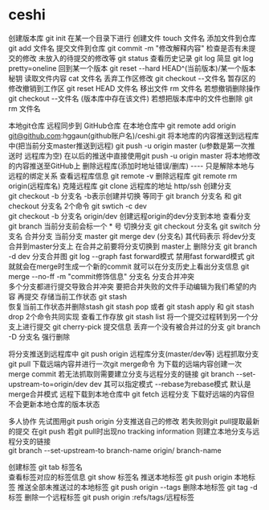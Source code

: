 # ceshi
创建版本库    git init 在某一个目录下进行
创建文件      touch 文件名
添加文件到仓库   git add 文件名
提交文件到仓库   git commit -m "修改解释内容"
检查是否有未提交的修改  未放入的待提交的修改等    git status
查看历史记录     git log   简显  git log pretty=oneline
回到某一个版本    git reset --hard HEAD^(当前版本)/某一个版本秘钥
读取文件内容     cat 文件名
丢弃工作区修改    git checkout --文件名
暂存区的修改撤销到工作区     git reset HEAD 文件名
移出文件          rm 文件名    若想撤销删除操作  git checkout --文件名   (版本库中存在该文件)  若想把版本库中的文件也删除   git rm 文件名

本地git仓库 远程同步到 GitHub仓库      在本地仓库中 git remote add origin git@github.com:hggaun(github账户名)/ceshi.git
将本地库的内容推送到远程库中(把当前分支master推送到远程)           git push -u origin master     (u参数是第一次推送时 远程库为空)  在以后的推送中直接使用git push -u origin master 将本地修改的内容推送至GitHub上
删除远程库(添加时地址错误/删库) ---- 只是解除本地与远程的绑定关系
    查看远程库信息         git remote -v
    删除远程库            git remote rm origin(远程库名)
克隆远程库
    git clone  远程库的地址  http/ssh
创建分支  
    git checkout -b 分支名      -b表示创建并切换  等同于 git branch 分支名 和 git checkout 分支名  2个命令             git swtich -c dev  
    git checkout -b 分支名 origin/dev    创建远程origin的dev分支到本地
查看分支    
    git branch   当前分支前会标一个 * 号
切换分支
    git checkout 分支名                     git switch 分支名 
合并分支
    当前分支  master
    git merge  dev (分支名)   其代码表示 将dev分支合并到master分支上   在合并之前要将分支切换到 master上
删除分支
    git branch -d dev
分支合并图
    git log --graph
fast forward模式
    禁用fast forward模式 git就就会在merge时生成一个新的commit 就可以在分支历史上看出分支信息
    git merge  --no-ff  -m "commit修饰信息" 分支名
分支合并冲突  
    多个分支都进行提交导致合并冲突   要把合并失败的文件手动编辑为我们希望的内容 再提交
存储当前工作状态
    git stash    
恢复当前工作状态并删除stash
    git stash pop     或者 git stash apply 和 git stash drop 2个命令共同实现
查看工作存放
    git stash list 
将一个提交过程转到另一个分支上进行提交
    git cherry-pick  提交信息
丢弃一个没有被合并过的分支
    git branch -D 分支名   强行删除
 
将分支推送到远程库中
    git push origin 远程库分支(master/dev等)
远程抓取分支
    git pull        下载远端内容并进行一次git merge命令  为下载的远端内容创建一次merge commit
                    若无法抓取则需要建立分支与远程分支的链接   git branch --set-upstream-to=origin/dev dev
                    其可以指定模式  --rebase为rebase模式  默认是merge合并模式
远程下载到本地仓库中
    git fetch   远程分支      下载好远端的内容但不会更新本地仓库的版本状态

多人协作
    先试图用git push origin 分支推送自己的修改  若失败则git pull提取最新的提交  在git push  若git pull时出现no tracking information 则建立本地分支与远程分支的链接  
    git branch --set-upstream-to branch-name origin/ branch-name
    
创建标签
    git tab 标签名  
查看标签对应的标签信息
    git show 标签名 
推送本地标签
    git push origin 本地标签
推送全部未推送过的本地标签
    git push origin --tags
删除本地标签
    git tag -d 标签
删除一个远程标签
    git push origin :refs/tags/远程标签
